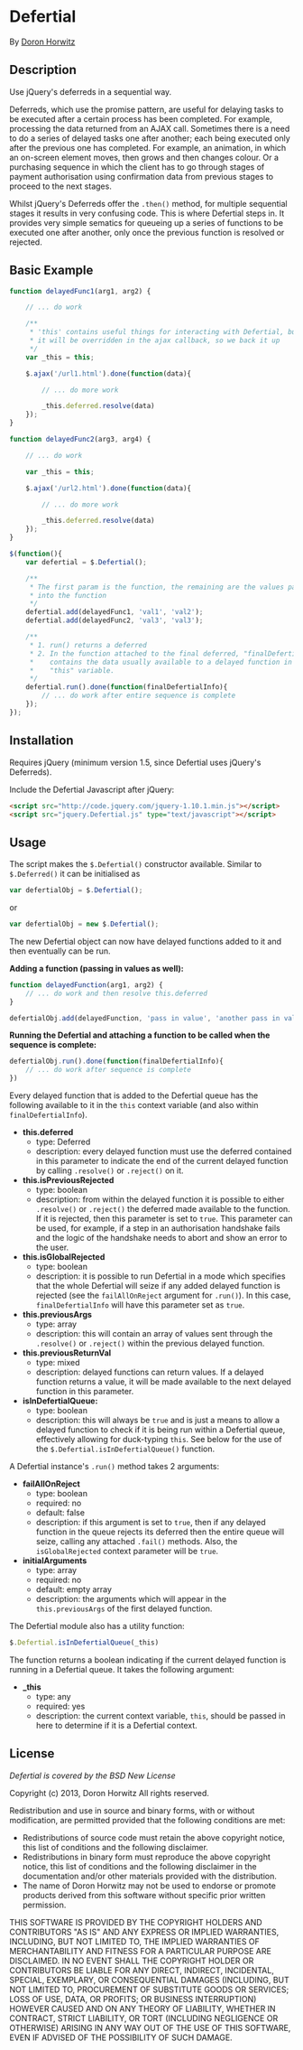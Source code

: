 Defertial
=========
By [Doron Horwitz](http://milktek.com/ "milktek.com")

Description
-----------
Use jQuery's deferreds in a sequential way.

Deferreds, which use the promise pattern, are useful for delaying tasks to be executed after a certain process has been completed. For example, processing the data returned from an AJAX call. Sometimes there is a need to do a series of delayed tasks one after another; each being executed only after the previous one has completed. For example, an animation, in which an on-screen element moves, then grows and then changes colour. Or a purchasing sequence in which the client has to go through stages of payment authorisation using confirmation data from previous stages to proceed to the next stages.

Whilst jQuery's Deferreds offer the `.then()` method, for multiple sequential stages it results in very confusing code. This is where Defertial steps in. It provides very simple sematics for queueing up a series of functions to be executed one after another, only once the previous function is resolved or rejected.

Basic Example
-------------
```javascript
function delayedFunc1(arg1, arg2) {

    // ... do work

    /**
     * 'this' contains useful things for interacting with Defertial, but
     * it will be overridden in the ajax callback, so we back it up
     */
    var _this = this;

    $.ajax('/url1.html').done(function(data){

        // ... do more work

        _this.deferred.resolve(data)
    });
}

function delayedFunc2(arg3, arg4) {

    // ... do work

    var _this = this;

    $.ajax('/url2.html').done(function(data){

        // ... do more work

        _this.deferred.resolve(data)
    });
}

$(function(){
    var defertial = $.Defertial();

    /**
     * The first param is the function, the remaining are the values passed
     * into the function
     */
    defertial.add(delayedFunc1, 'val1', 'val2');
    defertial.add(delayedFunc2, 'val3', 'val3');

    /**
     * 1. run() returns a deferred
     * 2. In the function attached to the final deferred, "finalDefertialInfo"
     *    contains the data usually available to a delayed function in the
     *    "this" variable.
     */
    defertial.run().done(function(finalDefertialInfo){
        // ... do work after entire sequence is complete
    });
});
```

Installation
------------
Requires jQuery (minimum version 1.5, since Defertial uses jQuery's Deferreds).

Include the Defertial Javascript after jQuery:
```html
<script src="http://code.jquery.com/jquery-1.10.1.min.js"></script>
<script src="jquery.Defertial.js" type="text/javascript"></script>
```

Usage
-----
The script makes the `$.Defertial()` constructor available. Similar to `$.Deferred()` it can be initialised as
```javascript
var defertialObj = $.Defertial();
```
or
```javascript
var defertialObj = new $.Defertial();
```

The new Defertial object can now have delayed functions added to it and then eventually can be run.

**Adding a function (passing in values as well):**
```javascript
function delayedFunction(arg1, arg2) {
    // ... do work and then resolve this.deferred
}

defertialObj.add(delayedFunction, 'pass in value', 'another pass in value');
```

**Running the Defertial and attaching a function to be called when the sequence is complete:**
```javascript
defertialObj.run().done(function(finalDefertialInfo){
    // ... do work after sequence is complete
})
```

Every delayed function that is added to the Defertial queue has the following available to it in
the `this` context variable (and also within `finalDefertialInfo`).
* **this.deferred**
    * type: Deferred
    * description: every delayed function must use the deferred contained in this parameter to indicate
    the end of the current delayed function by calling `.resolve()` or `.reject()` on it.
* **this.isPreviousRejected**
    * type: boolean
    * description: from within the delayed function it is possible to either `.resolve()` or `.reject()`
    the deferred made available to the function. If it is rejected, then this parameter is set to `true`.
    This parameter can be used, for example, if a step in an authorisation handshake fails and the logic of
    the handshake needs to abort and show an error to the user.
* **this.isGlobalRejected**
    * type: boolean
    * description: it is possible to run Defertial in a mode which specifies that the whole Defertial will seize
    if any added delayed function is rejected (see the `failAllOnReject` argument for `.run()`). In this case,
    `finalDefertialInfo` will have this parameter set as `true`.
* **this.previousArgs**
    * type: array
    * description: this will contain an array of values sent through the `.resolve()` or `.reject()` within
    the previous delayed function.
* **this.previousReturnVal**
    * type: mixed
    * description: delayed functions can return values. If a delayed function returns a value, it will be made available
    to the next delayed function in this parameter.
* **isInDefertialQueue:**
    * type: boolean
    * description: this will always be `true` and is just a means to allow a delayed function to check if it is being run
    within a Defertial queue, effectively allowing for duck-typing `this`. See below for the use of the
    `$.Defertial.isInDefertialQueue()` function.

A Defertial instance's `.run()` method takes 2 arguments:

* **failAllOnReject**
    * type: boolean
    * required: no
    * default: false
    * description: if this argument is set to `true`, then if any delayed function in the queue rejects its deferred then
    the entire queue will seize, calling any attached `.fail()` methods. Also, the `isGlobalRejected` context parameter will be
    `true`.
* **initialArguments**
    * type: array
    * required: no
    * default: empty array
    * description: the arguments which will appear in the `this.previousArgs` of the first delayed function.

The Defertial module also has a utility function:
```javascript
$.Defertial.isInDefertialQueue(_this)
```
The function returns a boolean indicating if the current delayed function is running in a Defertial queue.
It takes the following argument:
* **_this**
    * type: any
    * required: yes
    * description: the current context variable, `this`, should be passed in here to determine if it is a Defertial context.


License
-------
*Defertial is covered by the BSD New License*

Copyright (c) 2013, Doron Horwitz
All rights reserved.

Redistribution and use in source and binary forms, with or without modification, are permitted provided that the following conditions are met:

* Redistributions of source code must retain the above copyright notice, this list of conditions and the following disclaimer.
* Redistributions in binary form must reproduce the above copyright notice, this list of conditions and the following disclaimer in the documentation and/or other materials provided with the distribution.
* The name of Doron Horwitz may not be used to endorse or promote products derived from this software without specific prior written permission.

THIS SOFTWARE IS PROVIDED BY THE COPYRIGHT HOLDERS AND CONTRIBUTORS "AS IS" AND ANY EXPRESS OR IMPLIED WARRANTIES, INCLUDING, BUT NOT LIMITED TO, THE IMPLIED WARRANTIES OF MERCHANTABILITY AND FITNESS FOR A PARTICULAR PURPOSE ARE DISCLAIMED. IN NO EVENT SHALL THE COPYRIGHT HOLDER OR CONTRIBUTORS BE LIABLE FOR ANY DIRECT, INDIRECT, INCIDENTAL, SPECIAL, EXEMPLARY, OR CONSEQUENTIAL DAMAGES (INCLUDING, BUT NOT LIMITED TO, PROCUREMENT OF SUBSTITUTE GOODS OR SERVICES; LOSS OF USE, DATA, OR PROFITS; OR BUSINESS INTERRUPTION) HOWEVER CAUSED AND ON ANY THEORY OF LIABILITY, WHETHER IN CONTRACT, STRICT LIABILITY, OR TORT (INCLUDING NEGLIGENCE OR OTHERWISE) ARISING IN ANY WAY OUT OF THE USE OF THIS SOFTWARE, EVEN IF ADVISED OF THE POSSIBILITY OF SUCH DAMAGE.
